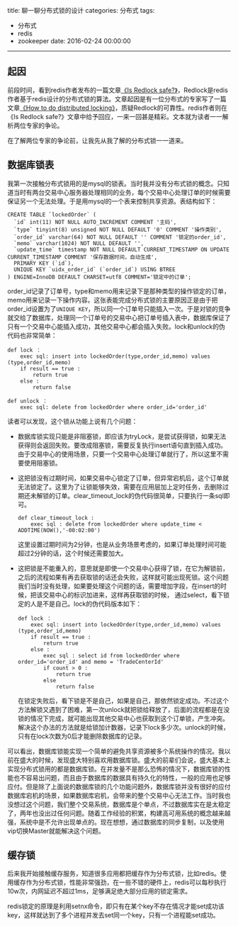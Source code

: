title: 聊一聊分布式锁的设计
categories: 分布式
tags: 
- 分布式
- redis
- zookeeper
date: 2016-02-24 00:00:00

---

## 起因

前段时间，看到redis作者发布的一篇文章[《Is Redlock safe?》](http://antirez.com/news/101)，Redlock是redis作者基于redis设计的分布式锁的算法。文章起因是有一位分布式的专家写了一篇文章[《How to do distributed locking》](http://martin.kleppmann.com/2016/02/08/how-to-do-distributed-locking.html)，质疑Redlock的可靠性。redis作者则在《Is Redlock safe?》文章中给予回应，一来一回甚是精彩。文本就为读者一一解析两位专家的争论。

在了解两位专家的争论前，让我先从我了解的分布式锁一一道来。

## 数据库锁表

我第一次接触分布式锁用的是mysql的锁表。当时我并没有分布式锁的概念。只知道当时有两台交易中心服务器处理相同的业务，每个交易中心处理订单的时候需要保证另一个无法处理。于是用mysql的一个表来控制共享资源。表结构如下：

	CREATE TABLE `lockedOrder` (
	  `id` int(11) NOT NULL AUTO_INCREMENT COMMENT '主码',
	  `type` tinyint(8) unsigned NOT NULL DEFAULT '0' COMMENT '操作类别',
	  `order_id` varchar(64) NOT NULL DEFAULT '' COMMENT '锁定的order_id',
	  `memo` varchar(1024) NOT NULL DEFAULT '',
	  `update_time` timestamp NOT NULL DEFAULT CURRENT_TIMESTAMP ON UPDATE CURRENT_TIMESTAMP COMMENT '保存数据时间，自动生成',
	  PRIMARY KEY (`id`),
	  UNIQUE KEY `uidx_order_id` (`order_id`) USING BTREE
	) ENGINE=InnoDB DEFAULT CHARSET=utf8 COMMENT='锁定中的订单';
	
order_id记录了订单号，type和memo用来记录下是那种类型的操作锁定的订单，memo用来记录一下操作内容。这张表能完成分布式锁的主要原因正是由于把order_id设置为了`UNIQUE KEY`，所以同一个订单号只能插入一次。于是对锁的竞争就交给了数据库，处理同一个订单号的交易中心把订单号插入表中，数据库保证了只有一个交易中心能插入成功，其他交易中心都会插入失败。lock和unlock的伪代码也非常简单：

	def lock ：
		exec sql: insert into lockedOrder(type,order_id,memo) values (type,order_id,memo)
		if result == true :
			return true
		else :
			return false

	def unlock ：
		exec sql: delete from lockedOrder where order_id='order_id'
		
读者可以发现，这个锁从功能上说有几个问题：

*	数据库锁实现只能是非阻塞锁，即应该为tryLock，是尝试获得锁，如果无法获得则会返回失败。要改成阻塞锁，需要反复执行insert语句直到插入成功。由于交易中心的使用场景，只要一个交易中心处理订单就行了，所以这里不需要使用阻塞锁。
*	这把锁没有过期时间，如果交易中心锁定了订单，但异常宕机后，这个订单就无法锁定了。这里为了让锁能够失效，需要在应用层加上定时任务，去删除过期还未解锁的订单。clear_timeout_lock的伪代码很简单，只要执行一条sql即可。

		def clear_timeout_lock :
			exec sql : delete from lockedOrder where update_time <  ADDTIME(NOW(),'-00:02:00')
			
	这里设置过期时间为2分钟，也是从业务场景考虑的，如果订单处理时间可能超过2分钟的话，这个时候还需要加大。
*	这把锁是不能重入的，意思就是即使一个交易中心获得了锁，在它为解锁前，之后的流程如果有再去获取锁的话还会失败，这样就可能出现死锁。这个问题我们当时没有处理，如果要处理这个问题的话，需要增加字段，在insert的时候，把该交易中心的标识加进来，这样再获取锁的时候， 通过select，看下锁定的人是不是自己。lock的伪代码版本如下：

		def lock ：
			exec sql: insert into lockedOrder(type,order_id,memo) values (type,order_id,memo)
			if result == true :
				return true
			else :
				exec sql : select id from lockedOrder where order_id='order_id' and memo = 'TradeCenterId'
				if count > 0 :
					return true
				else 
					return false
	
	在锁定失败后，看下锁是不是自己，如果是自己，那依然锁定成功。不过这个方法解锁又遇到了困难，第一次unlock就把锁给释放了，后面的流程都是在没锁的情况下完成，就可能出现其他交易中心也获取到这个订单锁，产生冲突。解决这个办法的方法就是给锁加计数器，记录下lock多少次。unlock的时候，只有在lock次数为0后才能删除数据库的记录。
	
可以看出，数据库锁能实现一个简单的避免共享资源被多个系统操作的情况。我以前在盛大的时候，发现盛大特别喜欢用数据库锁。盛大的前辈们会说，盛大基本上实现分布式锁用的都是数据库锁。在并发量不是那么恐怖的情况下，数据库锁的性能也不容易出问题，而且由于数据库的数据具有持久化的特性，一般的应用也足够应付。但是除了上面说的数据库锁的几个功能问题外，数据库锁并没有很好的应付数据库宕机的场景，如果数据库宕机，会带来的整个交易中心无法工作。当时我也没想过这个问题，我们整个交易系统，数据库是个单点，不过数据库实在是太稳定了，两年也没出过任何问题。随着工作经验的积累，构建高可用系统的概念越来越强，系统中是不允许出现单点的。现在想想，通过数据库的同步复制，以及使用vip切换Master就能解决这个问题。

## 缓存锁

后来我开始接触缓存服务，知道很多应用都把缓存作为分布式锁，比如redis。使用缓存作为分布式锁，性能非常强劲，在一些不错的硬件上，redis可以每秒执行10w次，内网延迟不超过1ms，足够满足绝大部分应用的锁定需求。

redis锁定的原理是利用setnx命令，即只有在某个key不存在情况才能set成功该key，这样就达到了多个进程并发去set同一个key，只有一个进程能set成功。


